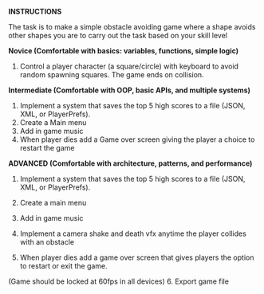 **INSTRUCTIONS**

The task is to make a simple obstacle avoiding game where a shape avoids other shapes you are to carry out the task based on your skill level 

**Novice (Comfortable with basics: variables, functions, simple logic)**
1.	Control a player character (a square/circle) with keyboard to avoid random spawning squares. The game ends on collision.
   
 **Intermediate (Comfortable with OOP, basic APIs, and multiple systems)**
 
1.	Implement a system that saves the top 5 high scores to a file (JSON, XML, or PlayerPrefs).
2.	Create a Main menu
3.	Add in game music 
4.	When player dies add a Game over screen giving the player a choice to restart the game
   
**ADVANCED (Comfortable with architecture, patterns, and performance)**
1.	Implement a system that saves the top 5 high scores to a file (JSON, XML, or PlayerPrefs).

2.	Create a main menu

3.	Add in game music

4.	 Implement a camera shake and death vfx anytime the player collides with an obstacle

5.	When player dies add a game over screen that gives players the option to restart or exit the game.

(Game should be locked at 60fps in all devices)
6.	Export game file


